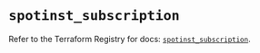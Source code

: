 # `spotinst_subscription`

Refer to the Terraform Registry for docs: [`spotinst_subscription`](https://registry.terraform.io/providers/spotinst/spotinst/1.171.1/docs/resources/subscription).
